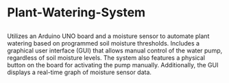 # Plant-Watering-System

## 
Utilizes an Arduino UNO board and a moisture sensor to automate plant watering based on programmed soil moisture thresholds. Includes a graphical user interface (GUI) that allows manual control of the water pump, regardless of soil moisture levels. The system also features a physical button on the board for activating the pump manually. Additionally, the GUI displays a real-time graph of moisture sensor data.
